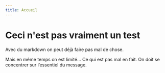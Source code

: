 ```yaml
---
title: Accueil
---
```

# Ceci n'est pas vraiment un test

Avec du markdown on peut déjà faire pas mal de chose. 

Mais en même temps on est limité... Ce qui est pas mal en fait. On doit se concentrer sur l’essentiel du message.